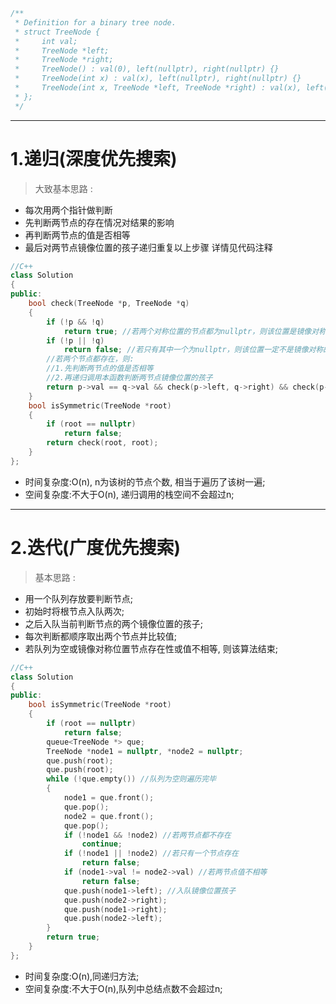 ```cpp
/**
 * Definition for a binary tree node.
 * struct TreeNode {
 *     int val;
 *     TreeNode *left;
 *     TreeNode *right;
 *     TreeNode() : val(0), left(nullptr), right(nullptr) {}
 *     TreeNode(int x) : val(x), left(nullptr), right(nullptr) {}
 *     TreeNode(int x, TreeNode *left, TreeNode *right) : val(x), left(left), right(right) {}
 * };
 */
```
***
# 1.递归(深度优先搜索)
> 大致基本思路 : 
- 每次用两个指针做判断 
- 先判断两节点的存在情况对结果的影响 
- 再判断两节点的值是否相等 
-  最后对两节点镜像位置的孩子递归重复以上步骤 详情见代码注释 
```cpp
//C++
class Solution
{
public:
    bool check(TreeNode *p, TreeNode *q)
    {
        if (!p && !q)
            return true; //若两个对称位置的节点都为nullptr，则该位置是镜像对称的
        if (!p || !q)
            return false; //若只有其中一个为nullptr，则该位置一定不是镜像对称的
        //若两个节点都存在，则:
        //1.先判断两节点的值是否相等
        //2.再递归调用本函数判断两节点镜像位置的孩子
        return p->val == q->val && check(p->left, q->right) && check(p->right, q->left);
    }
    bool isSymmetric(TreeNode *root)
    {
        if (root == nullptr)
            return false;
        return check(root, root);
    }
};
```
- 时间复杂度:O(n), n为该树的节点个数, 相当于遍历了该树一遍;
- 空间复杂度:不大于O(n), 递归调用的栈空间不会超过n;

***

# 2.迭代(广度优先搜索)
> 基本思路 : 
- 用一个队列存放要判断节点;
- 初始时将根节点入队两次;
- 之后入队当前判断节点的两个镜像位置的孩子;
- 每次判断都顺序取出两个节点并比较值;
- 若队列为空或镜像对称位置节点存在性或值不相等, 则该算法结束;

```cpp
//C++
class Solution
{
public:
    bool isSymmetric(TreeNode *root)
    {
        if (root == nullptr)
            return false;
        queue<TreeNode *> que;
        TreeNode *node1 = nullptr, *node2 = nullptr;
        que.push(root);
        que.push(root);
        while (!que.empty()) //队列为空则遍历完毕
        {
            node1 = que.front();
            que.pop();
            node2 = que.front();
            que.pop();
            if (!node1 && !node2) //若两节点都不存在
                continue;
            if (!node1 || !node2) //若只有一个节点存在
                return false;
            if (node1->val != node2->val) //若两节点值不相等
                return false;
            que.push(node1->left); //入队镜像位置孩子
            que.push(node2->right);
            que.push(node1->right);
            que.push(node2->left);
        }
        return true;
    }
};
```
- 时间复杂度:O(n),同递归方法;
- 空间复杂度:不大于O(n),队列中总结点数不会超过n;
